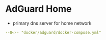 # AdGuard Home

* primary dns server for home network

```yaml title="Compose"
--8<-- "docker/adguard/docker-compose.yml"
```